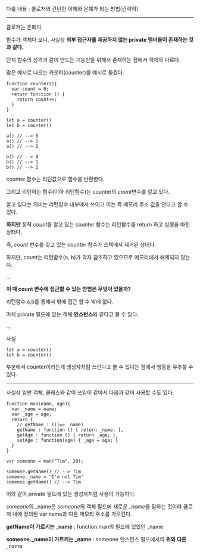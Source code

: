 다룰 내용 : 클로저의 간단한 이해와 은폐가 되는 방법(간략히)

----------

클로저는 은폐다.

함수가 객체다 보니, 사실상 **외부 접근자를 제공하지 않는 private 맴버들이 존재하는 것과 같다.**

단지 함수의 성격과 같이 만드는 기능만을 위해서 존재하는 점에서 객체와 다르다.


많은 예시로 나오는 카운터(counter)를 예시로 들겠다.

```JS
function counter(){
  var count = 0;
  return function () {
    return count++;
  }
}

let a = counter()
let b = counter()

a() // --> 0
a() // --> 1
a() // --> 2

b() // --> 0
b() // --> 1
b() // --> 2
```

counter 함수는 리턴값으로 함수를 반환한다.

그리고 리턴하는 함수(이하 리턴함수)는 counter의 *count*변수를 알고 있다.

알고 있다는 의미는 리턴함수 내부에서 쓰이고 이는 즉 메모리 주소 값을 안다고 할 수 있다. 

**하지만** 정작 *count*를 알고 있는 counter 함수는 리턴함수를 return 하고 실행을 마친상태다.

즉, *count* 변수를 갖고 있는 counter 함수가 스텍에서 제거된 상태다.

하지만, *count*는 리턴함수(a, b)가 각자 참조하고 있으므로 메모리에서 해제되지 않는다. 

...


**이 때 count 변수에 접근할 수 있는 방법은 무엇이 있을까?**

리턴함수 a,b를 통해서 밖에 접근 할 수 밖에 없다.

마치 private 필드에 있는 객체 **인스턴스**와 같다고 볼 수 있다.

...


사실 
```JS
let a = counter()
let b = counter()
```
부분에서 counter이라는게 생성자처럼 쓰인다고 볼 수 있다는 점에서 행동을 유추할 수 있다.


----------

사실상 일반 객체, 클래스와 같이 쓰임이 같아서 다음과 같이 사용할 수도 있다.

```JS
function man(name, age){
  var _name = name;
  var _age = age;
  return {
    // getName : (()=> _name)
    getName : function () { return _name; },
    getAge : function () { return _age; },
    setAge : function(age) { _age = age; }
  }
}

var someone = man("Tim", 20);

someone.getName() // --> Tim
someone._name = "I'm not Tim"
someone.getName() // --> Tim
```

이와 같이 private 필드에 있는 생성자처럼 사용이 가능하다.

*someone*의 _name은 *someone*의 객체 필드에 새로운 *_name*을 말하는 것이라 클로저 내에 정의된 var name과 다른 메모리 주소를 가르킨다.

**getName이 가르키는 _name** : function man의 필드에 있었던 _name

**someone._name이 가르키는 _name** : someone 인스턴스 필드에서의 **위와 다른** _name

